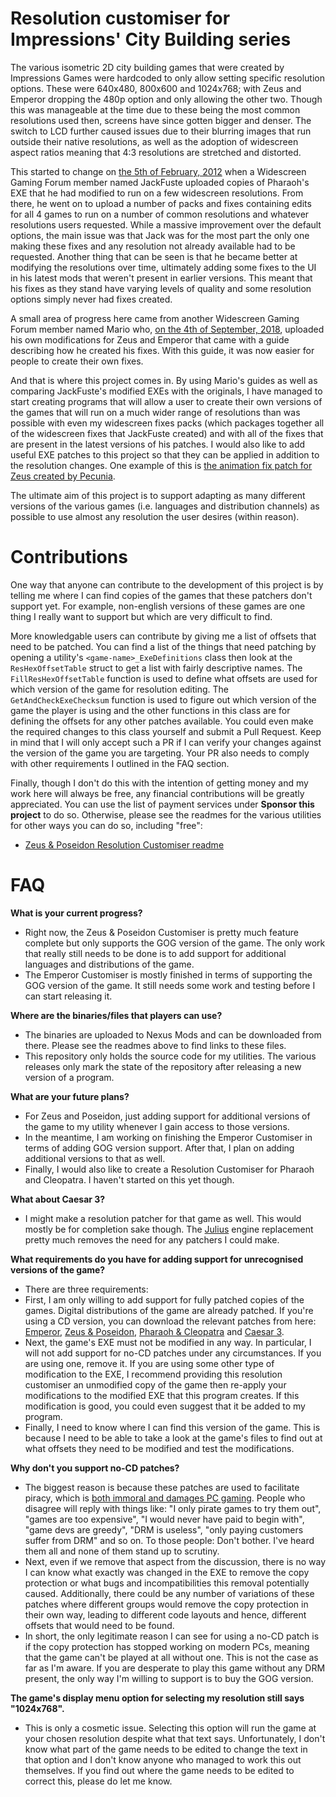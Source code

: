 # Resolution customiser for Impressions' City Building series
The various isometric 2D city building games that were created by Impressions Games were hardcoded to only allow setting specific resolution options. These were 640x480, 800x600 and 1024x768; with Zeus and Emperor dropping the 480p option and only allowing the other two. Though this was manageable at the time due to these being the most common resolutions used then, screens have since gotten bigger and denser. The switch to LCD further caused issues due to their blurring images that run outside their native resolutions, as well as the adoption of widescreen aspect ratios meaning that 4:3 resolutions are stretched and distorted.

This started to change on [the 5th of February, 2012](https://www.wsgf.org/phpBB3/viewtopic.php?p=131597#p131597) when a Widescreen Gaming Forum member named JackFuste uploaded copies of Pharaoh's EXE that he had modified to run on a few widescreen resolutions. From there, he went on to upload a number of packs and fixes containing edits for all 4 games to run on a number of common resolutions and whatever resolutions users requested. While a massive improvement over the default options, the main issue was that Jack was for the most part the only one making these fixes and any resolution not already available had to be requested. Another thing that can be seen is that he became better at modifying the resolutions over time, ultimately adding some fixes to the UI in his latest mods that weren't present in earlier versions. This meant that his fixes as they stand have varying levels of quality and some resolution options simply never had fixes created.

A small area of progress here came from another Widescreen Gaming Forum member named Mario who, [on the 4th of September, 2018](https://www.wsgf.org/phpBB3/viewtopic.php?p=172910#p172910), uploaded his own modifications for Zeus and Emperor that came with a guide describing how he created his fixes. With this guide, it was now easier for people to create their own fixes. 

And that is where this project comes in. By using Mario's guides as well as comparing JackFuste's modified EXEs with the originals, I have managed to start creating programs that will allow a user to create their own versions of the games that will run on a much wider range of resolutions than was possible with even my widescreen fixes packs (which packages together all of the widescreen fixes that JackFuste created) and with all of the fixes that are present in the latest versions of his patches. I would also like to add useful EXE patches to this project so that they can be applied in addition to the resolution changes. One example of this is [the animation fix patch for Zeus created by Pecunia](https://www.wsgf.org/phpBB3/viewtopic.php?p=172300#p172300).

The ultimate aim of this project is to support adapting as many different versions of the various games (i.e. languages and distribution channels) as possible to use almost any resolution the user desires (within reason). 

# Contributions
One way that anyone can contribute to the development of this project is by telling me where I can find copies of the games that these patchers don't support yet. For example, non-english versions of these games are one thing I really want to support but which are very difficult to find.

More knowledgable users can contribute by giving me a list of offsets that need to be patched. You can find a list of the things that need patching by opening a utility's `<game-name>_ExeDefinitions` class then look at the `ResHexOffsetTable` struct to get a list with fairly descriptive names. The `FillResHexOffsetTable` function is used to define what offsets are used for which version of the game for resolution editing. The `GetAndCheckExeChecksum` function is used to figure out which version of the game the player is using and the other functions in this class are for defining the offsets for any other patches available. You could even make the required changes to this class yourself and submit a Pull Request. Keep in mind that I will only accept such a PR if I can verify your changes against the version of the game you are targeting. Your PR also needs to comply with other requirements I outlined in the FAQ section.

Finally, though I don't do this with the intention of getting money and my work here will always be free, any financial contributions will be greatly appreciated. You can use the list of payment services under **Sponsor this project** to do so. Otherwise, please see the readmes for the various utilities for other ways you can do so, including "free":
- [Zeus & Poseidon Resolution Customiser readme](https://xjdhdr.gitlab.io/my_creations/Impressions_Resolution_Customiser/Zeus_Poseidon_Resolution_Customiser.html)

# FAQ
**What is your current progress?**
- Right now, the Zeus & Poseidon Customiser is pretty much feature complete but only supports the GOG version of the game. The only work that really still needs to be done is to add support for additional languages and distributions of the game.
- The Emperor Customiser is mostly finished in terms of supporting the GOG version of the game. It still needs some work and testing before I can start releasing it.

**Where are the binaries/files that players can use?**
- The binaries are uploaded to Nexus Mods and can be downloaded from there. Please see the readmes above to find links to these files.
- This repository only holds the source code for my utilities. The various releases only mark the state of the repository after releasing a new version of a program.

**What are your future plans?**
- For Zeus and Poseidon, just adding support for additional versions of the game to my utility whenever I gain access to those versions.
- In the meantime, I am working on finishing the Emperor Customiser in terms of adding GOG version support. After that, I plan on adding additional versions to that as well.
- Finally, I would also like to create a Resolution Customiser for Pharaoh and Cleopatra. I haven't started on this yet though.

**What about Caesar 3?**
- I might make a resolution patcher for that game as well. This would mostly be for completion sake though. The [Julius](https://github.com/bvschaik/julius) engine replacement pretty much removes the need for any patchers I could make.

**What requirements do you have for adding support for unrecognised versions of the game?**
- There are three requirements:
- First, I am only willing to add support for fully patched copies of the games. Digital distributions of the game are already patched. If you're using a CD version, you can download the relevant patches from here: [Emperor](https://emperor.heavengames.com/downloads/lister.php?category=patches), [Zeus & Poseidon](https://zeus.heavengames.com/downloads/lister.php?category=patches), [Pharaoh & Cleopatra](https://pharaoh.heavengames.com/downloads/lister.php?category=patches) and [Caesar 3](https://caesar3.heavengames.com/downloads/lister.php?category=patches).
- Next, the game's EXE must not be modified in any way. In particular, I will not add support for no-CD patches under any circumstances. If you are using one, remove it. If you are using some other type of modification to the EXE, I recommend providing this resolution customiser an unmodified copy of the game then re-apply your modifications to the modified EXE that this program creates. If this modification is good, you could even suggest that it be added to my program.
- Finally, I need to know where I can find this version of the game. This is because I need to be able to take a look at the game's files to find out at what offsets they need to be modified and test the modifications.

**Why don't you support no-CD patches?**
- The biggest reason is because these patches are used to facilitate piracy, which is [both immoral and damages PC gaming](https://xjdhdr.gitlab.io/tweakguides/system_guides/Piracy/Piracy_1.xhtml). People who disagree will reply with things like: "I only pirate games to try them out", "games are too expensive", "I would never have paid to begin with", "game devs are greedy", "DRM is useless", "only paying customers suffer from DRM" and so on. To those people: Don't bother. I've heard them all and none of them stand up to scrutiny.
- Next, even if we remove that aspect from the discussion, there is no way I can know what exactly was changed in the EXE to remove the copy protection or what bugs and incompatibilities this removal potentially caused. Additionally, there could be any number of variations of these patches where different groups would remove the copy protection in their own way, leading to different code layouts and hence, different offsets that would need to be found.
- In short, the only legitimate reason I can see for using a no-CD patch is if the copy protection has stopped working on modern PCs, meaning that the game can't be played at all without one. This is not the case as far as I'm aware. If you are desperate to play this game without any DRM present, the only way I'm willing to support is to buy the GOG version.

**The game's display menu option for selecting my resolution still says "1024x768".**
- This is only a cosmetic issue. Selecting this option will run the game at your chosen resolution despite what that text says. Unfortunately, I don't know what part of the game needs to be edited to change the text in that option and I don't know anyone who managed to work this out themselves. If you find out where the game needs to be edited to correct this, please do let me know.

